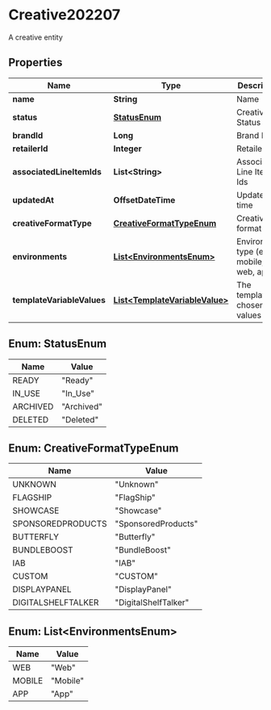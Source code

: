 

# Creative202207

A creative entity

## Properties

| Name | Type | Description | Notes |
|------------ | ------------- | ------------- | -------------|
|**name** | **String** | Name |  |
|**status** | [**StatusEnum**](#StatusEnum) | Creative Status |  |
|**brandId** | **Long** | Brand Id |  [optional] |
|**retailerId** | **Integer** | Retailer Id |  |
|**associatedLineItemIds** | **List&lt;String&gt;** | Associated Line Item Ids |  [optional] |
|**updatedAt** | **OffsetDateTime** | Updated at time |  [optional] |
|**creativeFormatType** | [**CreativeFormatTypeEnum**](#CreativeFormatTypeEnum) | Creative format type |  |
|**environments** | [**List&lt;EnvironmentsEnum&gt;**](#List&lt;EnvironmentsEnum&gt;) | Environment type (e.g. mobile, web, app) |  |
|**templateVariableValues** | [**List&lt;TemplateVariableValue&gt;**](TemplateVariableValue.md) | The template chosen values |  |



## Enum: StatusEnum

| Name | Value |
|---- | -----|
| READY | &quot;Ready&quot; |
| IN_USE | &quot;In_Use&quot; |
| ARCHIVED | &quot;Archived&quot; |
| DELETED | &quot;Deleted&quot; |



## Enum: CreativeFormatTypeEnum

| Name | Value |
|---- | -----|
| UNKNOWN | &quot;Unknown&quot; |
| FLAGSHIP | &quot;FlagShip&quot; |
| SHOWCASE | &quot;Showcase&quot; |
| SPONSOREDPRODUCTS | &quot;SponsoredProducts&quot; |
| BUTTERFLY | &quot;Butterfly&quot; |
| BUNDLEBOOST | &quot;BundleBoost&quot; |
| IAB | &quot;IAB&quot; |
| CUSTOM | &quot;CUSTOM&quot; |
| DISPLAYPANEL | &quot;DisplayPanel&quot; |
| DIGITALSHELFTALKER | &quot;DigitalShelfTalker&quot; |



## Enum: List&lt;EnvironmentsEnum&gt;

| Name | Value |
|---- | -----|
| WEB | &quot;Web&quot; |
| MOBILE | &quot;Mobile&quot; |
| APP | &quot;App&quot; |



